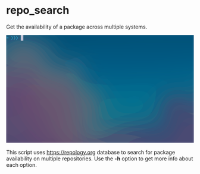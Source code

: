 # repo_search
Get the availability of a package across multiple systems.

![repo_search](repo_search.gif)

This script uses https://repology.org database to search for package availability on multiple repositories.
Use the **-h** option to get more info about each option.
